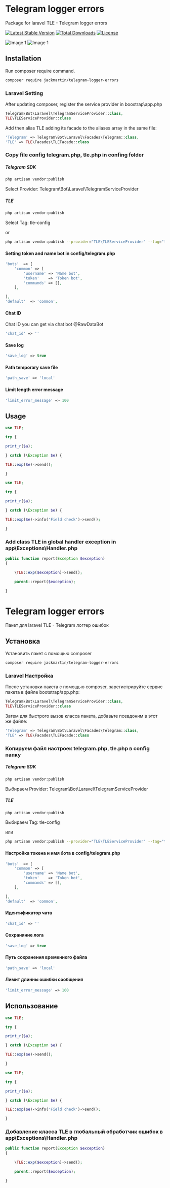 # Telegram logger errors

Package for laravel TLE - Telegram logger errors

[![Latest Stable Version](https://poser.pugx.org/jackmartin/telegram-logger-errors/v/stable)](https://packagist.org/packages/jackmartin/telegram-logger-errors) [![Total Downloads](https://poser.pugx.org/jackmartin/telegram-logger-errors/downloads)](https://packagist.org/packages/jackmartin/telegram-logger-errors) [![License](https://poser.pugx.org/jackmartin/telegram-logger-errors/license)](https://packagist.org/packages/jackmartin/telegram-logger-errors)

![Image 1](https://github.com/martinjack/telegram-logger-errors/blob/master/img/1.png?raw=true) ![Image 1](https://github.com/martinjack/telegram-logger-errors/blob/master/img/2.png?raw=true)

## Installation

Run composer require command.

```sh
composer require jackmartin/telegram-logger-errors
```

### Laravel Setting

After updating composer, register the service provider in boostrap\app.php
```php
Telegram\Bot\Laravel\TelegramServiceProvider::class,
TLE\TLEServiceProvider::class
```

Add then alias TLE adding its facade to the aliases array in the same file:
```php
'Telegram' => Telegram\Bot\Laravel\Facades\Telegram::class,
'TLE' => TLE\Facades\TLEFacade::class
```

### Copy file config telegram.php, tle.php in confing folder

##### Telegram SDK
```sh
php artisan vendor:publish
```
Select Provider: Telegram\Bot\Laravel\TelegramServiceProvider


##### TLE 
```sh
php artisan vendor:publish
```
Select Tag: tle-config

or
```sh
php artisan vendor:publish --provider="TLE\TLEServiceProvider" --tag="tle-config"
```

#### Setting token and name bot in config/telegram.php
```php
'bots'  => [
    'common' => [
        'username' => 'Name bot',
        'token'    => 'Token bot',
        'commands' => [],
    ],

],
'default'  => 'common',
```

#### Chat ID

Chat ID you can get via chat bot @RawDataBot

```php
'chat_id' => ''
```

#### Save log
```php
'save_log' => true
```

#### Path temporary save file
```php
'path_save' => 'local'
```

#### Limit length error message
```php
'limit_error_message' => 100
```

## Usage

```php
use TLE;

try {

print_r($a);

} catch (\Exception $e) {

TLE::exp($e)->send();

}
```
```php
use TLE;

try {

print_r($a);

} catch (\Exception $e) {

TLE::exp($e)->info('Field check')->send();

}
```

### Add class TLE in global handler exception in app\Exceptions\Handler.php
```php
public function report(Exception $exception)
{

    \TLE::exp($exception)->send();

    parent::report($exception);

}
```

# Telegram logger errors 

Пакет для laravel TLE - Telegram логгер ошибок

## Установка

Установить пакет с помощью composer

```sh
composer require jackmartin/telegram-logger-errors
```

### Laravel Настройка

После установки пакета с помощью composer, зарегистрируйте сервис пакета в файле bootstrap/app.php:
```php
Telegram\Bot\Laravel\TelegramServiceProvider::class,
TLE\TLEServiceProvider::class
```

Затем для быстрого вызов класса пакета, добавьте псевдоним в этот же файле:
```php
'Telegram' => Telegram\Bot\Laravel\Facades\Telegram::class,
'TLE' => TLE\Facades\TLEFacade::class
```

### Копируем файл настроек telegram.php, tle.php в config папку

##### Telegram SDK
```sh
php artisan vendor:publish
```
Выбираем Provider: Telegram\Bot\Laravel\TelegramServiceProvider


##### TLE 
```sh
php artisan vendor:publish
```
Выбираем Tag: tle-config

или
```sh
php artisan vendor:publish --provider="TLE\TLEServiceProvider" --tag="tle-config"
```

#### Настройка токена и имя бота в config/telegram.php
```php
'bots'  => [
    'common' => [
        'username' => 'Name bot',
        'token'    => 'Token bot',
        'commands' => [],
    ],

],
'default'  => 'common',
```

#### Идентификатор чата
```php
'chat_id' => ''
```

#### Сохраняние лога
```php
'save_log' => true
```

#### Путь сохранения временного файла
```php
'path_save' => 'local'
```

#### Лимит длинны ошибки сообщения
```php
'limit_error_message' => 100
```

## Использование

```php
use TLE;

try {

print_r($a);

} catch (\Exception $e) {

TLE::exp($e)->send();

}
```
```php
use TLE;

try {

print_r($a);

} catch (\Exception $e) {

TLE::exp($e)->info('Field check')->send();

}
```

### Добавление класса TLE в глобальный обработчик ошибок в app\Exceptions\Handler.php
```php
public function report(Exception $exception)
{

    \TLE::exp($exception)->send();

    parent::report($exception);

}
```